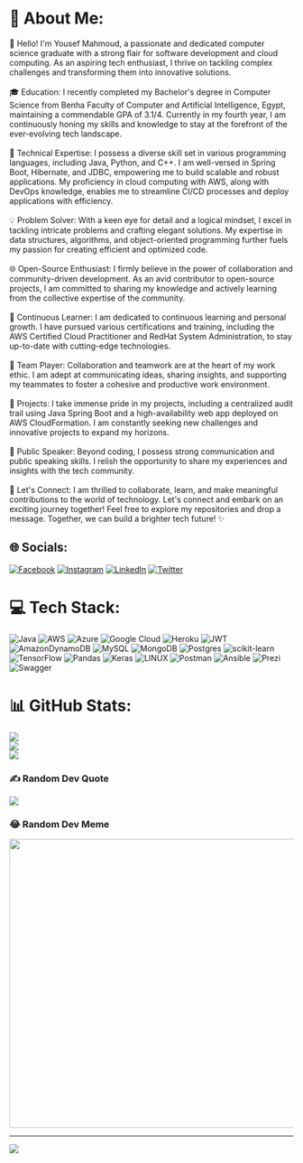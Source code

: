 # 💫 About Me:
👋 Hello! I'm Yousef Mahmoud, a passionate and dedicated computer science graduate with a strong flair for software development and cloud computing. As an aspiring tech enthusiast, I thrive on tackling complex challenges and transforming them into innovative solutions.<br><br>🎓 Education: I recently completed my Bachelor's degree in Computer Science from Benha Faculty of Computer and Artificial Intelligence, Egypt, maintaining a commendable GPA of 3.1/4. Currently in my fourth year, I am continuously honing my skills and knowledge to stay at the forefront of the ever-evolving tech landscape.<br><br>🚀 Technical Expertise: I possess a diverse skill set in various programming languages, including Java, Python, and C++. I am well-versed in Spring Boot, Hibernate, and JDBC, empowering me to build scalable and robust applications. My proficiency in cloud computing with AWS, along with DevOps knowledge, enables me to streamline CI/CD processes and deploy applications with efficiency.<br><br>💡 Problem Solver: With a keen eye for detail and a logical mindset, I excel in tackling intricate problems and crafting elegant solutions. My expertise in data structures, algorithms, and object-oriented programming further fuels my passion for creating efficient and optimized code.<br><br>🌐 Open-Source Enthusiast: I firmly believe in the power of collaboration and community-driven development. As an avid contributor to open-source projects, I am committed to sharing my knowledge and actively learning from the collective expertise of the community.<br><br>🌱 Continuous Learner: I am dedicated to continuous learning and personal growth. I have pursued various certifications and training, including the AWS Certified Cloud Practitioner and RedHat System Administration, to stay up-to-date with cutting-edge technologies.<br><br>🤝 Team Player: Collaboration and teamwork are at the heart of my work ethic. I am adept at communicating ideas, sharing insights, and supporting my teammates to foster a cohesive and productive work environment.<br><br>🚀 Projects: I take immense pride in my projects, including a centralized audit trail using Java Spring Boot and a high-availability web app deployed on AWS CloudFormation. I am constantly seeking new challenges and innovative projects to expand my horizons.<br><br>🎤 Public Speaker: Beyond coding, I possess strong communication and public speaking skills. I relish the opportunity to share my experiences and insights with the tech community.<br><br>🌟 Let's Connect: I am thrilled to collaborate, learn, and make meaningful contributions to the world of technology. Let's connect and embark on an exciting journey together! Feel free to explore my repositories and drop a message. Together, we can build a brighter tech future! ✨


## 🌐 Socials:
[![Facebook](https://img.shields.io/badge/Facebook-%231877F2.svg?logo=Facebook&logoColor=white)](https://facebook.com/yousefdotpy) [![Instagram](https://img.shields.io/badge/Instagram-%23E4405F.svg?logo=Instagram&logoColor=white)](https://instagram.com/yousefdotpy) [![LinkedIn](https://img.shields.io/badge/LinkedIn-%230077B5.svg?logo=linkedin&logoColor=white)](https://linkedin.com/in/yousefdotpy) [![Twitter](https://img.shields.io/badge/Twitter-%231DA1F2.svg?logo=Twitter&logoColor=white)](https://twitter.com/yousefdotpy) 

# 💻 Tech Stack:
![Java](https://img.shields.io/badge/java-%23ED8B00.svg?style=flat&logo=java&logoColor=white) ![AWS](https://img.shields.io/badge/AWS-%23FF9900.svg?style=flat&logo=amazon-aws&logoColor=white) ![Azure](https://img.shields.io/badge/azure-%230072C6.svg?style=flat&logo=azure-devops&logoColor=white) ![Google Cloud](https://img.shields.io/badge/Google%20Cloud-%234285F4.svg?style=flat&logo=google-cloud&logoColor=white) ![Heroku](https://img.shields.io/badge/heroku-%23430098.svg?style=flat&logo=heroku&logoColor=white) ![JWT](https://img.shields.io/badge/JWT-black?style=flat&logo=JSON%20web%20tokens) ![AmazonDynamoDB](https://img.shields.io/badge/Amazon%20DynamoDB-4053D6?style=flat&logo=Amazon%20DynamoDB&logoColor=white) ![MySQL](https://img.shields.io/badge/mysql-%2300f.svg?style=flat&logo=mysql&logoColor=white) ![MongoDB](https://img.shields.io/badge/MongoDB-%234ea94b.svg?style=flat&logo=mongodb&logoColor=white) ![Postgres](https://img.shields.io/badge/postgres-%23316192.svg?style=flat&logo=postgresql&logoColor=white) ![scikit-learn](https://img.shields.io/badge/scikit--learn-%23F7931E.svg?style=flat&logo=scikit-learn&logoColor=white) ![TensorFlow](https://img.shields.io/badge/TensorFlow-%23FF6F00.svg?style=flat&logo=TensorFlow&logoColor=white) ![Pandas](https://img.shields.io/badge/pandas-%23150458.svg?style=flat&logo=pandas&logoColor=white) ![Keras](https://img.shields.io/badge/Keras-%23D00000.svg?style=flat&logo=Keras&logoColor=white) ![LINUX](https://img.shields.io/badge/Linux-FCC624?style=flat&logo=linux&logoColor=black) ![Postman](https://img.shields.io/badge/Postman-FF6C37?style=flat&logo=postman&logoColor=white) ![Ansible](https://img.shields.io/badge/ansible-%231A1918.svg?style=flat&logo=ansible&logoColor=white) ![Prezi](https://img.shields.io/badge/Prezi-%23000000.svg?style=flat&logo=Prezi&logoColor=white) ![Swagger](https://img.shields.io/badge/-Swagger-%23Clojure?style=flat&logo=swagger&logoColor=white)
# 📊 GitHub Stats:
![](https://github-readme-stats.vercel.app/api?username=yousefdotpy&theme=dark&hide_border=false&include_all_commits=true&count_private=true)<br/>
![](https://github-readme-streak-stats.herokuapp.com/?user=yousefdotpy&theme=dark&hide_border=false)<br/>
![](https://github-readme-stats.vercel.app/api/top-langs/?username=yousefdotpy&theme=dark&hide_border=false&include_all_commits=true&count_private=true&layout=compact)

### ✍️ Random Dev Quote
![](https://quotes-github-readme.vercel.app/api?type=horizontal&theme=radical)

### 😂 Random Dev Meme
<img src="https://rm.up.railway.app/" width="512px"/>

---
[![](https://visitcount.itsvg.in/api?id=yousefdotpy&icon=0&color=0)](https://visitcount.itsvg.in)

<!-- Proudly created with GPRM ( https://gprm.itsvg.in ) -->
